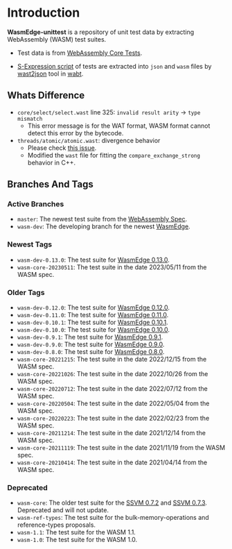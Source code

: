 # Introduction

**WasmEdge-unittest** is a repository of unit test data by extracting WebAssembly (WASM) test suites.

* Test data is from [WebAssembly Core Tests](https://github.com/WebAssembly/spec/tree/master/test/core).

* [S-Expression script](https://github.com/WebAssembly/spec/blob/master/interpreter/README.md#s-expression-syntax) of tests are extracted into `json` and `wasm` files by [wast2json](https://webassembly.github.io/wabt/doc/wast2json.1.html) tool in [wabt](https://github.com/WebAssembly/wabt).

## Whats Difference

* `core/select/select.wast` line 325: `invalid result arity` -> `type mismatch`
  * This error message is for the WAT format, WASM format cannot detect this error by the bytecode.
* `threads/atomic/atomic.wast`: divergence behavior
  * Please check [this issue](https://github.com/WebAssembly/threads/issues/195).
  * Modified the `wast` file for fitting the `compare_exchange_strong` behavior in C++.

## Branches And Tags

### Active Branches

* `master`: The newest test suite from the [WebAssembly Spec](https://github.com/WebAssembly/spec/).
* `wasm-dev`: The developing branch for the newest [WasmEdge](https://github.com/WasmEdge/WasmEdge).

### Newest Tags

* `wasm-dev-0.13.0`: The test suite for [WasmEdge 0.13.0](https://github.com/WasmEdge/WasmEdge/releases/tag/0.13.0).
* `wasm-core-20230511`: The test suite in the date 2023/05/11 from the WASM spec.

### Older Tags

* `wasm-dev-0.12.0`: The test suite for [WasmEdge 0.12.0](https://github.com/WasmEdge/WasmEdge/releases/tag/0.12.0).
* `wasm-dev-0.11.0`: The test suite for [WasmEdge 0.11.0](https://github.com/WasmEdge/WasmEdge/releases/tag/0.11.0).
* `wasm-dev-0.10.1`: The test suite for [WasmEdge 0.10.1](https://github.com/WasmEdge/WasmEdge/releases/tag/0.10.1).
* `wasm-dev-0.10.0`: The test suite for [WasmEdge 0.10.0](https://github.com/WasmEdge/WasmEdge/releases/tag/0.10.0).
* `wasm-dev-0.9.1`: The test suite for [WasmEdge 0.9.1](https://github.com/WasmEdge/WasmEdge/releases/tag/0.9.1).
* `wasm-dev-0.9.0`: The test suite for [WasmEdge 0.9.0](https://github.com/WasmEdge/WasmEdge/releases/tag/0.9.0).
* `wasm-dev-0.8.0`: The test suite for [WasmEdge 0.8.0](https://github.com/WasmEdge/WasmEdge/releases/tag/0.8.0).
* `wasm-core-20221215`: The test suite in the date 2022/12/15 from the WASM spec.
* `wasm-core-20221026`: The test suite in the date 2022/10/26 from the WASM spec.
* `wasm-core-20220712`: The test suite in the date 2022/07/12 from the WASM spec.
* `wasm-core-20220504`: The test suite in the date 2022/05/04 from the WASM spec.
* `wasm-core-20220223`: The test suite in the date 2022/02/23 from the WASM spec.
* `wasm-core-20211214`: The test suite in the date 2021/12/14 from the WASM spec.
* `wasm-core-20211119`: The test suite in the date 2021/11/19 from the WASM spec.
* `wasm-core-20210414`: The test suite in the date 2021/04/14 from the WASM spec.

### Deprecated

* `wasm-core`: The older test suite for the [SSVM 0.7.2](https://github.com/second-state/SSVM/releases/tag/0.7.2) and [SSVM 0.7.3](https://github.com/second-state/SSVM/releases/tag/0.7.3). Deprecated and will not update.
* `wasm-ref-types`: The test suite for the bulk-memory-operations and reference-types proposals.
* `wasm-1.1`: The test suite for the WASM 1.1.
* `wasm-1.0`: The test suite for the WASM 1.0.
